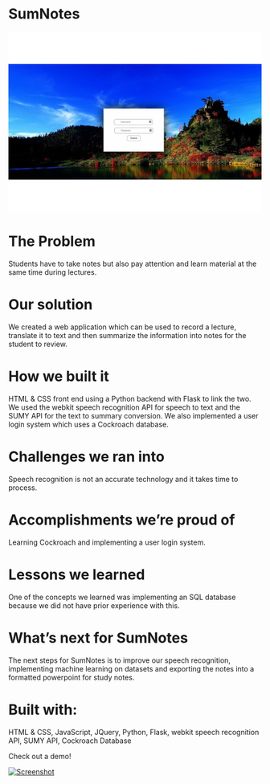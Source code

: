 # SumNotes
![s1](s1.jpg)
# The Problem

Students have to take notes but also pay attention and learn material at the same time during lectures.

# Our solution

We created a web application which can be used to record a lecture, translate it to text and then summarize the information into notes for the student to review.

# How we built it

HTML & CSS front end using a Python backend with Flask to link the two. We used the webkit speech recognition API for speech to text and the SUMY API for the text to summary conversion. We also implemented a user login system which uses a Cockroach database.

# Challenges we ran into

Speech recognition is not an accurate technology and it takes time to process.

# Accomplishments we’re proud of

Learning Cockroach and implementing a user login system.

# Lessons we learned

One of the concepts we learned was implementing an SQL database because we did not have prior experience with this.

# What’s next for SumNotes

The next steps for SumNotes is to improve our speech recognition, implementing machine learning on datasets and exporting the notes into a formatted powerpoint for study notes.

# Built with:

HTML & CSS, JavaScript, JQuery, Python, Flask, webkit speech recognition API, SUMY API, Cockroach Database

Check out a demo!

[![Screenshot](https://img.youtube.com/vi/7WO4xGwmXgE/0.jpg)](https://www.youtube.com/watch?v=7WO4xGwmXgE)
